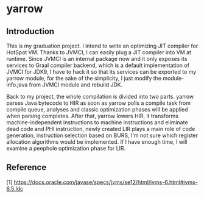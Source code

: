 # yarrow

## Introduction
This is my graduation project. I intend to write an optimizing JIT compiler for HotSpot VM. Thanks to JVMCI, I can easily plug a JIT compiler into VM at runtime. Since JVMCI is an internal package now and it only exposes its services to Graal compiler backend, which is a default implementation of JVMCI for JDK9, I have to hack it so that its services can be exported to my yarrow module, for the sake of the simplicity, I just modify the module-info.java from JVMCI module and rebuild JDK.

Back to my project, the whole compilation is divided into two parts. yarrow parses Java bytecode to HIR as soon as yarrow polls a compile task from compile queue, analyses and classic optimization phases will be applied when parsing completes. After that, yarrow lowers HIR, it transforms machine-independent instructions to machine instructions and eliminate dead code and PHI instruction, newly created LIR plays a main role of code generation, instruction selection based on BURS, I'm not sure which register allocation algorithms would be implemented. If I have enough time, I will examine a peephole optimization phase for LIR.


## Reference 
[1] https://docs.oracle.com/javase/specs/jvms/se12/html/jvms-6.html#jvms-6.5.ldc
